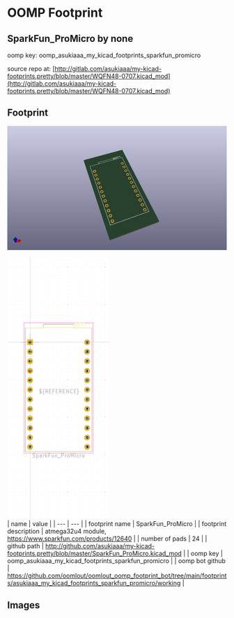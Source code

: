 # OOMP Footprint  
## SparkFun_ProMicro  by none  
  
oomp key: oomp_asukiaaa_my_kicad_footprints_sparkfun_promicro  
  
source repo at: [http://gitlab.com/asukiaaa/my-kicad-footprints.pretty/blob/master/WQFN48-0707.kicad_mod](http://gitlab.com/asukiaaa/my-kicad-footprints.pretty/blob/master/WQFN48-0707.kicad_mod)  
## Footprint  
  
[![working_kicad_pcb_3d.png](working_kicad_pcb_3d_600.png)](working_kicad_pcb_3d.png)  
  
[![working.png](working_600.png)](working.png)  
| name | value | 
| --- | --- | 
| footprint name | SparkFun_ProMicro | 
| footprint description | atmega32u4 module, https://www.sparkfun.com/products/12640 | 
| number of pads | 24 | 
| github path | http://github.com/asukiaaa/my-kicad-footprints.pretty/blob/master/SparkFun_ProMicro.kicad_mod | 
| oomp key | oomp_asukiaaa_my_kicad_footprints_sparkfun_promicro | 
| oomp bot github | https://github.com/oomlout/oomlout_oomp_footprint_bot/tree/main/footprints/asukiaaa_my_kicad_footprints_sparkfun_promicro/working | 
## Images  
